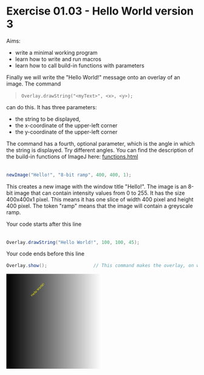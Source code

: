 # Exercise 01.03 - Hello World version 3  
Aims:  
- write a minimal working program
- learn how to write and run macros
- learn how to call build-in functions with parameters

 Finally we will write the "Hello World!" message onto an overlay of an 
 image. The command 
 >	`Overlay.drawString("<myText>", <x>, <y>);` 
 
 can do this. It has three parameters: 
 - the string to be displayed, 
 - the x-coordinate of the upper-left corner
 - the y-coordinate of the upper-left corner

The command has a fourth, optional parameter, which is the angle
in which the string is displayed.  Try different angles.
You can find the description of the build-in functions of ImageJ here:
[functions.html](http://imagej.nih.gov/ij/developer/macro/functions.html) 
```java

newImage("Hello!", "8-bit ramp", 400, 400, 1);	

```
This creates a new image with the window title "Hello!". The image is
an 8-bit image that can contain intensity values from 0 to 255. It has
the size 400x400x1 pixel. This means it has one slice of width 400 pixel
and height 400 pixel. The token "ramp" means that the image will contain a greyscale ramp.

Your code starts after this line 
```java

Overlay.drawString("Hello World!", 100, 100, 45);

```
Your code ends before this line 
```java
Overlay.show();					// This command makes the overlay, on which you drew the message, visible.
```
<a href="image_1619370155246.png"><img src="image_1619370155246.png" width="250" alt="Hello!"/></a>

